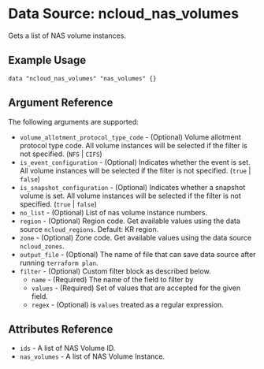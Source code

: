 # Data Source: ncloud_nas_volumes

Gets a list of NAS volume instances.

## Example Usage

```hcl
data "ncloud_nas_volumes" "nas_volumes" {}
```

## Argument Reference

The following arguments are supported:

* `volume_allotment_protocol_type_code` - (Optional) Volume allotment protocol type code. All volume instances will be selected if the filter is not specified. (`NFS` | `CIFS`)
* `is_event_configuration` - (Optional) Indicates whether the event is set. All volume instances will be selected if the filter is not specified. (`true` | `false`)
* `is_snapshot_configuration` - (Optional) Indicates whether a snapshot volume is set. All volume instances will be selected if the filter is not specified. (`true` | `false`)
* `no_list` - (Optional) List of nas volume instance numbers.
* `region` - (Optional) Region code. Get available values using the data source `ncloud_regions`.
    Default: KR region.
* `zone` - (Optional) Zone code. Get available values using the data source `ncloud_zones`.
* `output_file` - (Optional) The name of file that can save data source after running `terraform plan`.
* `filter` - (Optional) Custom filter block as described below.
  * `name` - (Required) The name of the field to filter by
  * `values` - (Required) Set of values that are accepted for the given field.
  * `regex` - (Optional) is `values` treated as a regular expression.
  
## Attributes Reference

* `ids` - A list of NAS Volume ID.
* `nas_volumes` - A list of NAS Volume Instance.

